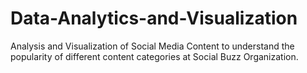 # Data-Analytics-and-Visualization
Analysis and Visualization of Social Media Content to understand the popularity of different content categories at Social Buzz Organization.
